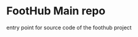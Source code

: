 FootHub Main repo
==============================================

entry point for source code of the foothub project

